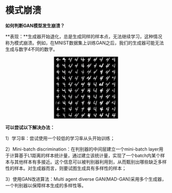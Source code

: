 # 模式崩溃

**如何判断GAN模型发生崩溃？**

**表现：**生成器开始退化，总是生成同样的样本点，无法继续学习，这种情况称为模式崩溃。例如，在MNIST数据集上训练GAN之后，我们的生成器可能无法生成与数字4不同的数字。

<div align='center'>
  <img src='https://github.com/an1018/pics/raw/main/9.png' width='200px'/>
</div>

**可以尝试以下解决办法：**

1）学习率：尝试使用一个较低的学习率从头开始训练；

2）Mini-batch discrimination：在判别器的中间层建立一个mini-batch layer用于计算基于L1距离的样本统计量，通过建立该统计量，实现了一个batch内某个样本与其他样本有多接近。这个信息可以被判别器利用到，从而甄别出哪些缺乏多样性的样本。对生成器而言，则要试图生成具有多样性的样本；

3）使用GAN改进算法：Multi agent diverse GAN(MAD-GAN)采用多个生成器，一个判别器以保障样本生成的多样性等。